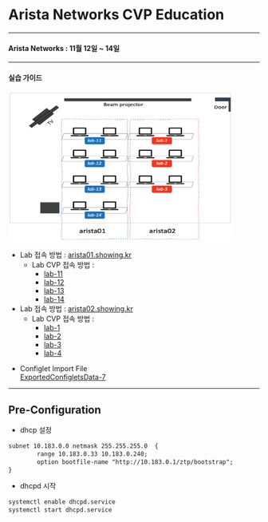 
# Arista Networks CVP Education

---
#### Arista Networks : 11월 12일 ~ 14일

---
#### 실습 가이드
<img src="https://github.com/mgsang/cvp-education/blob/master/education_map.png" width="450px" height="300px"></img>

- Lab 접속 방법 : [arista01.showing.kr](http://arista01.showing.kr)
  - Lab CVP 접속 방법 : 
    - [lab-11](https://lab11.showing.kr)
    - [lab-12](https://lab12.showing.kr)
    - [lab-13](https://lab13.showing.kr)
    - [lab-14](https://lab14.showing.kr)
- Lab 접속 방법 : [arista02.showing.kr](http://arista02.showing.kr)
  - Lab CVP 접속 방법 : 
    - [lab-1](https://lab1.showing.kr)
    - [lab-2](https://lab2.showing.kr)
    - [lab-3](https://lab3.showing.kr)
    - [lab-4](https://lab4.showing.kr)

* Configlet Import File<br>
[ExportedConfigletsData-7](https://drive.google.com/open?id=14zsCAc2TuIK8Aq76MpigYHi-RDR7WUx6)


--- 
## Pre-Configuration

* dhcp 설정
~~~
subnet 10.183.0.0 netmask 255.255.255.0  {
        range 10.183.0.33 10.183.0.240;
        option bootfile-name "http://10.183.0.1/ztp/bootstrap";
} 
~~~

* dhcpd 시작
```
systemctl enable dhcpd.service 
systemctl start dhcpd.service 
```


